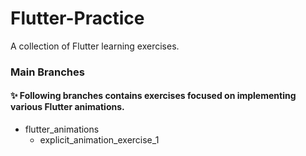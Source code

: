 # Flutter-Practice

A collection of Flutter learning exercises.

### Main Branches

#### ✨ Following branches contains exercises focused on implementing various Flutter animations.

- flutter_animations
  - explicit_animation_exercise_1
